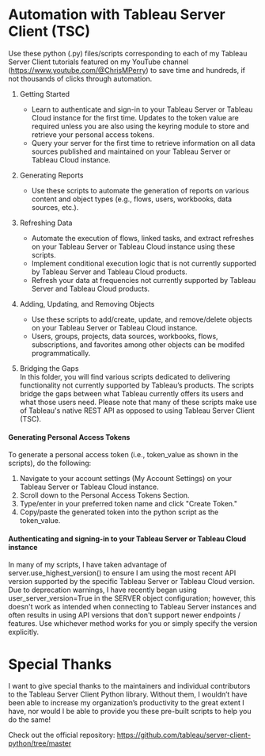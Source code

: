 # Automation with Tableau Server Client (TSC)
Use these python (.py) files/scripts corresponding to each of my Tableau Server Client tutorials featured on my YouTube channel (https://www.youtube.com/@ChrisMPerry) to save time and hundreds, if not thousands of clicks through automation.

1. Getting Started
   - Learn to authenticate and sign-in to your Tableau Server or Tableau Cloud instance for the first time. Updates to the token value are required unless you are also using the keyring module to store and retrieve your personal access tokens.
   - Query your server for the first time to retrieve information on all data sources published and maintained on your Tableau Server or Tableau Cloud instance.

2. Generating Reports
   - Use these scripts to automate the generation of reports on various content and object types (e.g., flows, users, workbooks, data sources, etc.).

3. Refreshing Data
   - Automate the execution of flows, linked tasks, and extract refreshes on your Tableau Server or Tableau Cloud instance using these scripts.
   - Implement conditional execution logic that is not currently supported by Tableau Server and Tableau Cloud products.
   - Refresh your data at frequencies not currently supported by Tableau Server and Tableau Cloud products.

4. Adding, Updating, and Removing Objects
   - Use these scripts to add/create, update, and remove/delete objects on your Tableau Server or Tableau Cloud instance.
   - Users, groups, projects, data sources, workbooks, flows, subscriptions, and favorites among other objects can be modifed programmatically.
  
5. Bridging the Gaps  
In this folder, you will find various scripts dedicated to delivering functionality not currently supported by Tableau’s products. The scripts bridge the gaps between what Tableau currently offers its users and what those users need. Please note that many of these scripts make use of Tableau's native REST API as opposed to using Tableau Server Client (TSC).
   
#### Generating Personal Access Tokens
To generate a personal access token (i.e., token_value as shown in the scripts), do the following:
1. Navigate to your account settings (My Account Settings) on your Tableau Server or Tableau Cloud instance.
2. Scroll down to the Personal Access Tokens Section.
3. Type/enter in your preferred token name and click "Create Token."
4. Copy/paste the generated token into the python script as the token_value.

#### Authenticating and signing-in to your Tableau Server or Tableau Cloud instance
In many of my scripts, I have taken advantage of server.use_highest_version() to ensure I am using the most recent API version supported by the specific Tableau Server or Tableau Cloud version. Due to deprecation warnings, I have recently began using user_server_version=True in the SERVER object configuration; however, this doesn't work as intended when connecting to Tableau Server instances and often results in using API versions that don't support newer endpoints / features. Use whichever method works for you or simply specify the version explicitly.

# Special Thanks
I want to give special thanks to the maintainers and individual contributors to the Tableau Server Client Python library. Without them, I wouldn’t have been able to increase my organization’s productivity to the great extent I have, nor would I be able to provide you these pre-built scripts to help you do the same!

Check out the official repository: https://github.com/tableau/server-client-python/tree/master

